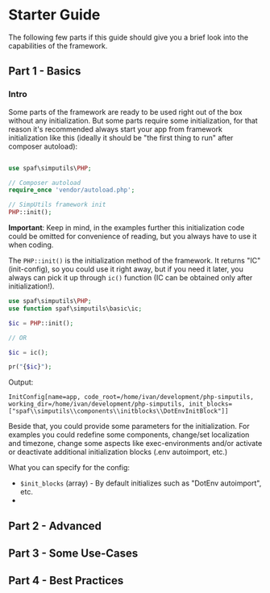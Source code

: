 # Starter Guide

The following few parts if this guide should give you a brief look into the capabilities 
of the framework.

## Part 1 - Basics

### Intro

Some parts of the framework are ready to be used right out of the box without any initialization.
But some parts require some initialization, for that reason it's recommended always start your app
from framework initialization like this (ideally it should be "the first thing to run" 
after composer autoload):
```php

use spaf\simputils\PHP;

// Composer autoload
require_once 'vendor/autoload.php';

// SimpUtils framework init
PHP::init();

```

**Important**: Keep in mind, in the examples further this initialization code could be omitted 
for convenience of reading, but you always have to use it when coding. 

The `PHP::init()` is the initialization method of the framework. 
It returns "IC" (init-config), so you could use it right away, but if you need it later, 
you always can pick it up through `ic()` function (IC can be obtained only after 
initialization!).

```php
use spaf\simputils\PHP;
use function spaf\simputils\basic\ic;

$ic = PHP::init();

// OR

$ic = ic();

pr("{$ic}");

```

Output:
```text
InitConfig[name=app, code_root=/home/ivan/development/php-simputils, working_dir=/home/ivan/development/php-simputils, init_blocks=["spaf\\simputils\\components\\initblocks\\DotEnvInitBlock"]]
```

Beside that, you could provide some parameters for the initialization.
For examples you could redefine some components, change/set localization and timezone,
change some aspects like exec-environments and/or activate or deactivate additional 
initialization blocks (.env autoimport, etc.)

What you can specify for the config:
* `$init_blocks` (array) - By default initializes such as "DotEnv autoimport", etc.
* 


## Part 2 - Advanced


## Part 3 - Some Use-Cases


## Part 4 - Best Practices

